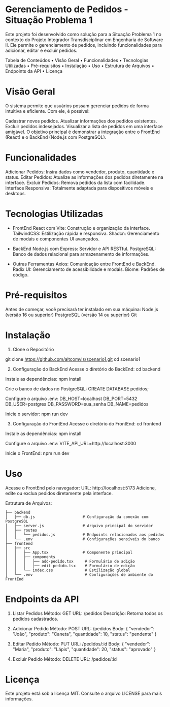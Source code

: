 # Gerenciamento de Pedidos - Situação Problema 1

Este projeto foi desenvolvido como solução para a Situação Problema 1 
no contexto do Projeto Integrador Transdisciplinar em Engenharia de Software II. 
Ele permite o gerenciamento de pedidos, incluindo funcionalidades para adicionar, 
editar e excluir pedidos.


Tabela de Conteúdos
• Visão Geral
• Funcionalidades
• Tecnologias Utilizadas
• Pré-requisitos
• Instalação
• Uso
• Estrutura de Arquivos
• Endpoints da API
• Licença


# Visão Geral
O sistema permite que usuários possam gerenciar pedidos de forma intuitiva e eficiente. Com ele, é possível:

Cadastrar novos pedidos.
Atualizar informações dos pedidos existentes.
Excluir pedidos indesejados.
Visualizar a lista de pedidos em uma interface amigável.
O objetivo principal é demonstrar a integração entre o FrontEnd (React) e o BackEnd (Node.js com PostgreSQL).

# Funcionalidades
Adicionar Pedidos: Insira dados como vendedor, produto, quantidade e status.
Editar Pedidos: Atualize as informações dos pedidos diretamente na interface.
Excluir Pedidos: Remova pedidos da lista com facilidade.
Interface Responsiva: Totalmente adaptada para dispositivos móveis e desktops.

# Tecnologias Utilizadas
- FrontEnd
React com Vite: Construção e organização da interface.
TailwindCSS: Estilização rápida e responsiva.
Shadcn: Gerenciamento de modais e componentes UI avançados.

- BackEnd
Node.js com Express: Servidor e API RESTful.
PostgreSQL: Banco de dados relacional para armazenamento de informações.

- Outras Ferramentas
Axios: Comunicação entre FrontEnd e BackEnd.
Radix UI: Gerenciamento de acessibilidade e modais.
Biome: Padrões de código.

# Pré-requisitos
Antes de começar, você precisará ter instalado em sua máquina:
Node.js (versão 16 ou superior)
PostgreSQL (versão 14 ou superior)
Git

# Instalação
1. Clone o Repositório

git clone https://github.com/altcomvis/scenario1.git
  cd scenario1

2. Configuração do BackEnd
Acesse o diretório do BackEnd:
  cd backend

Instale as dependências:
  npm install

Crie o banco de dados no PostgreSQL:
  CREATE DATABASE pedidos;

Configure o arquivo .env:
  DB_HOST=localhost
  DB_PORT=5432
  DB_USER=postgres
  DB_PASSWORD=sua_senha
  DB_NAME=pedidos

Inicie o servidor:
npm run dev

3. Configuração do FrontEnd
Acesse o diretório do FrontEnd:
cd frontend

Instale as dependências:
npm install

Configure o arquivo .env:
VITE_API_URL=http://localhost:3000

Inicie o FrontEnd:
npm run dev

# Uso
Acesse o FrontEnd pelo navegador:
URL: http://localhost:5173
Adicione, edite ou exclua pedidos diretamente pela interface.

Estrutura de Arquivos:
```
├── backend
│   ├── db.js                     # Configuração da conexão com PostgreSQL
│   ├── server.js                 # Arquivo principal do servidor
│   ├── routes
│   │   └── pedidos.js            # Endpoints relacionados aos pedidos
│   └── .env                      # Configurações sensíveis do banco
├── frontend
│   ├── src
│   │   ├── App.tsx               # Componente principal
│   │   ├── components
│   │   │   ├── add-pedido.tsx     # Formulário de adição
│   │   │   ├── edit-pedido.tsx    # Formulário de edição
│   │   └── index.css              # Estilização global
│   └── .env                       # Configurações de ambiente do FrontEnd
```
# Endpoints da API
1. Listar Pedidos
Método: GET
URL: /pedidos
Descrição: Retorna todos os pedidos cadastrados.

2. Adicionar Pedido
Método: POST
URL: /pedidos
Body:
{
  "vendedor": "João",
  "produto": "Caneta",
  "quantidade": 10,
  "status": "pendente"
}

3. Editar Pedido
Método: PUT
URL: /pedidos/:id
Body:
{
  "vendedor": "Maria",
  "produto": "Lápis",
  "quantidade": 20,
  "status": "aprovado"
}

4. Excluir Pedido
Método: DELETE
URL: /pedidos/:id

# Licença
Este projeto está sob a licença MIT. 
Consulte o arquivo LICENSE para mais informações.

